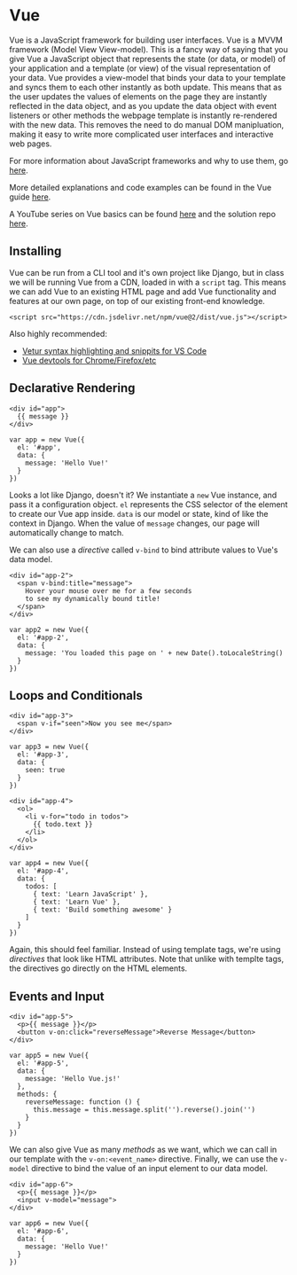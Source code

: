 # Vue

Vue is a JavaScript framework for building user interfaces. Vue is a MVVM framework (Model View View-model). This is a fancy
way of saying that you give Vue a JavaScript object that represents the state (or data, or model) of your application and a
template (or view) of the visual representation of your data. Vue provides a view-model that binds your data to your template
and syncs them to each other instantly as both update. This means that as the user updates the values of elements on the page
they are instantly reflected in the data object, and as you update the data object with event listeners or other methods the
webpage template is instantly re-rendered with the new data. This removes the need to do manual DOM manipluation, making it
easy to write more complicated user interfaces and interactive web pages.

For more information about JavaScript frameworks and why to use them, go [here](https://www.academind.com/learn/javascript/jquery-future-angular-react-vue/).

More detailed explanations and code examples can be found in the Vue guide [here](https://v2.vuejs.org/v2/guide/).

A YouTube series on Vue basics can be found [here](https://www.youtube.com/watch?v=5LYrN_cAJoA&list=PL4cUxeGkcC9gQcYgjhBoeQH7wiAyZNrYa) and the solution repo [here](https://github.com/iamshaunjp/vuejs-playlist/tree/lesson-1).

## Installing

Vue can be run from a CLI tool and it's own project like Django, but in class we will be running Vue from a CDN, loaded
in with a `script` tag. This means we can add Vue to an existing HTML page and add Vue functionality and features
at our own page, on top of our existing front-end knowledge.

`<script src="https://cdn.jsdelivr.net/npm/vue@2/dist/vue.js"></script>`

Also highly recommended:
* [Vetur syntax highlighting and snippits for VS Code](https://marketplace.visualstudio.com/items?itemName=octref.vetur)
* [Vue devtools for Chrome/Firefox/etc](https://github.com/vuejs/vue-devtools)

## Declarative Rendering

```
<div id="app">
  {{ message }}
</div>
```

```
var app = new Vue({
  el: '#app',
  data: {
    message: 'Hello Vue!'
  }
})
```

Looks a lot like Django, doesn't it? We instantiate a `new` Vue instance, and pass it a configuration object. `el` represents
the CSS selector of the element to create our Vue app inside. `data` is our model or state, kind of like the context in Django.
When the value of `message` changes, our page will automatically change to match.

We can also use a *directive* called `v-bind` to bind attribute values to Vue's data model.

```
<div id="app-2">
  <span v-bind:title="message">
    Hover your mouse over me for a few seconds
    to see my dynamically bound title!
  </span>
</div>
```

```
var app2 = new Vue({
  el: '#app-2',
  data: {
    message: 'You loaded this page on ' + new Date().toLocaleString()
  }
})
```

## Loops and Conditionals

```
<div id="app-3">
  <span v-if="seen">Now you see me</span>
</div>
```

```
var app3 = new Vue({
  el: '#app-3',
  data: {
    seen: true
  }
})
```

```
<div id="app-4">
  <ol>
    <li v-for="todo in todos">
      {{ todo.text }}
    </li>
  </ol>
</div>
```

```
var app4 = new Vue({
  el: '#app-4',
  data: {
    todos: [
      { text: 'Learn JavaScript' },
      { text: 'Learn Vue' },
      { text: 'Build something awesome' }
    ]
  }
})
```

Again, this should feel familiar. Instead of using template tags, we're using *directives* that look like HTML attributes.
Note that unlike with templte tags, the directives go directly on the HTML elements.

## Events and Input

```
<div id="app-5">
  <p>{{ message }}</p>
  <button v-on:click="reverseMessage">Reverse Message</button>
</div>
```

```
var app5 = new Vue({
  el: '#app-5',
  data: {
    message: 'Hello Vue.js!'
  },
  methods: {
    reverseMessage: function () {
      this.message = this.message.split('').reverse().join('')
    }
  }
})
```

We can also give Vue as many *methods* as we want, which we can call in our template with the `v-on:<event_name>` directive.
Finally, we can use the `v-model` directive to bind the value of an input element to our data model.

```
<div id="app-6">
  <p>{{ message }}</p>
  <input v-model="message">
</div>
```

```
var app6 = new Vue({
  el: '#app-6',
  data: {
    message: 'Hello Vue!'
  }
})
```
